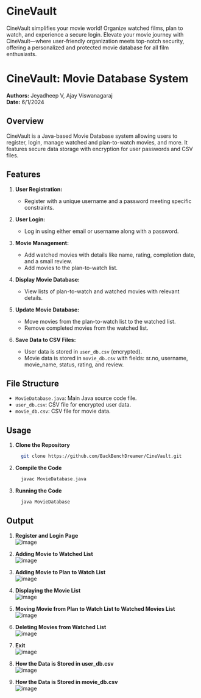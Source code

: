 # CineVault
CineVault simplifies your movie world! Organize watched films, plan to watch, and experience a secure login. Elevate your movie journey with CineVault—where user-friendly organization meets top-notch security, offering a personalized and protected movie database for all film enthusiasts.

# CineVault: Movie Database System

**Authors:** Jeyadheep V, Ajay Viswanagaraj<br>
**Date:** 6/1/2024

## Overview

CineVault is a Java-based Movie Database system allowing users to register, login, manage watched and plan-to-watch movies, and more. It features secure data storage with encryption for user passwords and CSV files.

## Features

1. **User Registration:**
   - Register with a unique username and a password meeting specific constraints.

2. **User Login:**
   - Log in using either email or username along with a password.

3. **Movie Management:**
   - Add watched movies with details like name, rating, completion date, and a small review.
   - Add movies to the plan-to-watch list.

4. **Display Movie Database:**
   - View lists of plan-to-watch and watched movies with relevant details.

5. **Update Movie Database:**
   - Move movies from the plan-to-watch list to the watched list.
   - Remove completed movies from the watched list.

6. **Save Data to CSV Files:**
   - User data is stored in `user_db.csv` (encrypted).
   - Movie data is stored in `movie_db.csv` with fields: sr.no, username, movie_name, status, rating, and review.


## File Structure

- `MovieDatabase.java`: Main Java source code file.
- `user_db.csv`: CSV file for encrypted user data.
- `movie_db.csv`: CSV file for movie data.

## Usage

1. **Clone the Repository**
   ```bash
     git clone https://github.com/BackBenchDreamer/CineVault.git

2. **Compile the Code**
   ```bash
     javac MovieDatabase.java
3. **Running the Code**
   ```bash
     java MovieDatabase

## Output

1. **Register and Login Page** <br>![image](https://github.com/BackBenchDreamer/CineVault/assets/112080762/863ad676-d684-4977-8ce0-6958bae747f6)


2. **Adding Movie to Watched List** <br> ![image](https://github.com/BackBenchDreamer/CineVault/assets/112080762/4bfa6c98-35c2-43ac-a59a-d61f41f2e3ec)

3. **Adding Movie to Plan to Watch List** <br> ![image](https://github.com/BackBenchDreamer/CineVault/assets/112080762/93688d73-574c-49a2-b4f7-3f1ebbfebcc8)

4. **Displaying the Movie List** <br> ![image](https://github.com/BackBenchDreamer/CineVault/assets/112080762/aed891f9-fa08-4d26-aaeb-84bd9e078668)

5. **Moving Movie from Plan to Watch List to Watched Movies List**<br> ![image](https://github.com/BackBenchDreamer/CineVault/assets/112080762/b71cfc89-9522-4f53-988d-a8902c6208f0)

6. **Deleting Movies from Watched List** <br> ![image](https://github.com/BackBenchDreamer/CineVault/assets/112080762/a8e6832a-bdea-4fdf-915b-86c4b92e811f)

7. **Exit** <br> ![image](https://github.com/BackBenchDreamer/CineVault/assets/112080762/d14f0454-42ff-4b3a-b975-cc4a463435e3)
 
8. **How the Data is Stored in user_db.csv** <br> ![image](https://github.com/BackBenchDreamer/CineVault/assets/112080762/11677496-aa0c-4ae1-808a-be1691178fbb)

9. **How the Data is Stored in movie_db.csv** <br> ![image](https://github.com/BackBenchDreamer/CineVault/assets/112080762/763e106e-d8e1-4602-9431-4230324703f5)
